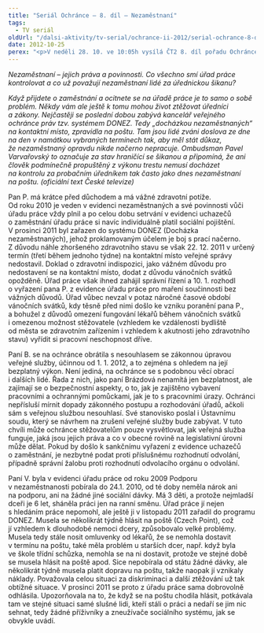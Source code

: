 ```yaml
---
title: "Seriál Ochránce – 8. díl – Nezaměstnaní"
tags:
  - TV seriál
oldUrl: "/dalsi-aktivity/tv-serial/ochrance-ii-2012/serial-ochrance-8-dil-nezamestnani-1/"
date: 2012-10-25
perex: "<p>V neděli 28. 10. ve 10:05h vysílá ČT2 8. díl pořadu Ochránce, tentokrát o problémech nezaměstnaných. Reprízu dílu uvidíte na ČT2 v úterý 30. 10. v 9:00h.</p>"
---
```


<!-- imported from the old website -->

<p><em>Nezaměstnaní – jejich práva a povinnosti. Co všechno smí úřad práce kontrolovat a co už považují nezaměstnaní lidé za úřednickou šikanu? </em></p><p><em>Když přijdete o zaměstnání a ocitnete se na úřadě práce je to samo o sobě problém. Někdy vám ale ještě k tomu mohou život ztěžovat úředníci a zákony. Nejčastěji se poslední dobou zabývá kancelář veřejného ochránce práv tzv. systémem DONEZ. Tedy „docházkou nezaměstnaných“ na kontaktní místo, zpravidla na poštu. Tam jsou lidé zváni doslova ze dne na den v namátkou vybraných termínech tak, aby měl stát důkaz, že nezaměstnaný opravdu nikde načerno nepracuje. Ombudsman Pavel Varvařovský to označuje za stav hraničící se šikanou a připomíná, že ani člověk podmínečně propuštěný z výkonu trestu nemusí docházet na kontrolu za probačním úředníkem tak často jako dnes nezaměstnaní na poštu. (oficiální text České televize)</em></p><p>Pan P. má krátce před důchodem a má vážné zdravotní potíže. Od roku 2010 je veden v evidenci nezaměstnaných a své povinnosti vůči úřadu práce vždy plnil a po celou dobu setrvání v evidenci uchazečů o zaměstnání úřadu práce si navíc individuálně platil sociální pojištění. V prosinci 2011 byl zařazen do systému DONEZ (Docházka nezaměstnaných), jehož proklamovaným účelem je boj s prací načerno. Z důvodu náhle zhoršeného zdravotního stavu se však 22. 12. 2011 v určený termín (třetí během jednoho týdne) na kontaktní místo veřejné správy nedostavil. Doklad o zdravotní indispozici, jako vážném důvodu pro nedostavení se na kontaktní místo, dodat z důvodu vánočních svátků opožděně. Úřad práce však ihned zahájil správní řízení a 10. 1. rozhodl o vyřazení pana P. z evidence úřadu práce pro maření součinnosti bez vážných důvodů. Úřad vůbec nevzal v potaz náročné časové období vánočních svátků, kdy těsně před nimi došlo ke vzniku poranění pana P., a bohužel z důvodů omezení fungování lékařů během vánočních svátků i omezenou možnost stěžovatele (vzhledem ke vzdálenosti bydliště od města se zdravotním zařízením i vzhledem k akutnosti jeho zdravotního stavu) vyřídit si pracovní neschopnost dříve.</p><p>Paní B. se na ochránce obrátila s nesouhlasem se zákonnou úpravou veřejné služby, účinnou od 1. 1. 2012, a to zejména s ohledem na její bezplatný výkon. Není jediná, na ochránce se s podobnou věcí obrací i dalších lidé. Řada z nich, jako paní Brázdová nenamítá jen bezplatnost, ale zajímají se o bezpečnostní aspekty, o to, jak je zajištěno vybavení pracovními a ochrannými pomůckami, jak je to s pracovními úrazy. Ochránci nepřísluší mírnit dopady zákonného postupu a rozhodování úřadů, ačkoli sám s veřejnou službou nesouhlasí. Své stanovisko poslal i Ústavnímu soudu, který se návrhem na zrušení veřejné služby bude zabývat. V tuto chvíli může ochránce stěžovatelům pouze vysvětlovat, jak veřejná služba funguje, jaká jsou jejich práva a co v obecné rovině na legislativní úrovni může dělat. Pokud by došlo k sankčnímu vyřazení z evidence uchazečů o zaměstnání, je nezbytné podat proti příslušnému rozhodnutí odvolání, případně správní žalobu proti rozhodnutí odvolacího orgánu o odvolání. </p><p>Paní V. byla v evidenci úřadu práce od roku 2009 Podporu v nezaměstnanosti pobírala do 24.1. 2010, od té doby neměla nárok ani na podporu, ani na žádné jiné sociální dávky. Má 3 děti, a protože nejmladší dceři je 6 let, sháněla práci jen na ranní směnu. Úřad práce jí nejen s hledáním práce nepomohl, ale ještě ji v listopadu 2011 zařadil do programu DONEZ. Musela se několikrát týdně hlásit na poště (Czech Point), což jí vzhledem k dlouhodobé nemoci dcery, způsobovalo velké problémy. Musela tedy stále nosit omluvenky od lékařů, že se nemohla dostavit v termínu na poštu, také měla problém u starších dcer, např. když byla ve škole třídní schůzka, nemohla se na ni dostavit, protože ve stejné době se musela hlásit na poště apod. Sice nepobírala od státu žádné dávky, ale několikrát týdně musela platit dopravu na poštu, takže naopak jí vznikaly náklady. Považovala celou situaci za diskriminaci a další ztěžování už tak obtížné situace. V prosinci 2011 se proto z úřadu práce sama dobrovolně odhlásila. Upozorňovala na to, že když se na poštu chodila hlásit, potkávala tam ve stejné situaci samé slušné lidi, kteří stáli o práci a nedaří se jim nic sehnat, tedy žádné příživníky a zneužívače sociálního systému, jak se obvykle uvádí.</p>
